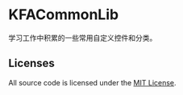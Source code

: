 # KFACommonLib
学习工作中积累的一些常用自定义控件和分类。


## Licenses

All source code is licensed under the [MIT License](https://github.com/KFAaron/KFACommonLib/blob/master/LICENSE).
